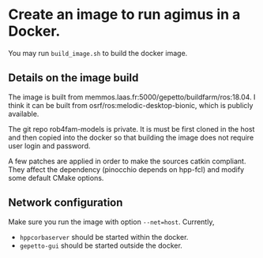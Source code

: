 # Create an image to run agimus in a Docker.

You may run `build_image.sh` to build the docker image.

## Details on the image build

The image is built from memmos.laas.fr:5000/gepetto/buildfarm/ros:18.04. I think it can be built
from osrf/ros:melodic-desktop-bionic, which is publicly available.

The git repo rob4fam-models is private. It is must be first cloned in the host
and then copied into the docker so that building the image does not require user
login and password.

A few patches are applied in order to make the sources catkin compliant. They affect
the dependency (pinocchio depends on hpp-fcl) and modify some default CMake options.

## Network configuration

Make sure you run the image with option `--net=host`. Currently,
- `hppcorbaserver` should be started within the docker.
- `gepetto-gui` should be started outside the docker.

